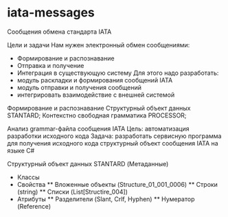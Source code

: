 # iata-messages
Сообщения обмена стандарта IATA

Цели и задачи
Нам нужен электронный обмен сообщениями:
* Формирование и распознавание
* Отправка и получение
* Интеграция в существующую систему
Для этого надо разработать:
* модуль раскладки и формирования сообщений IATA
* модуль отправки и получения сообщений
* интегрировать взаимодействие с внешней системой

Формирование и распознавание
Структурный объект данных STANTARD;
Контекстно свободная грамматика PROCESSOR;

Анализ grammar-файла сообщения IATA
Цель: автоматизация разработки исходного кода
Задача: разработать сервисную программа для получения исходного кода структурный объект сообщения IATA  на языке C#

Структурный объект данных STANTARD (Метаданные)
* Классы
* Свойства
** Вложенные объекты (Structure_01_001_0006)
** Строки (string)
** Списки (List[Structire_004])
* Атрибуты 
** Разделители (Slant, Crlf, Hyphen)
** Нумератор (Reference)

